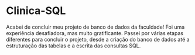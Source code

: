 # Clinica-SQL
Acabei de concluir meu projeto de banco de dados da faculdade! Foi uma experiência desafiadora, mas muito gratificante. Passei por várias etapas diferentes para concluir o projeto, desde a criação do banco de dados até a estruturação das tabelas e a escrita das consultas SQL.
